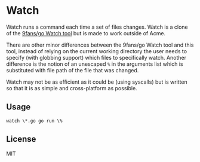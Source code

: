 # Watch

Watch runs a command each time a set of files changes. Watch is a
clone of the [9fans/go Watch
tool](https://github.com/9fans/go/blob/main/acme/Watch/main.go) but
is made to work outside of Acme.

There are other minor differences between the 9fans/go Watch tool
and this tool, instead of relying on the current working directory
the user needs to specify (with globbing support) which files to
specifically watch. Another difference is the notion of an unescaped
`%` in the arguments list which is substituted with file path of
the file that was changed.

Watch may not be as efficient as it could be (using syscalls) but is
written so that it is as simple and cross-platform as possible.

## Usage

    watch \*.go go run \%

## License

MIT
